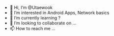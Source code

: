 - 👋 Hi, I’m @Utaewook
- 👀 I’m interested in Android Apps, Network basics
- 🌱 I’m currently learning ?
- 💞️ I’m looking to collaborate on ...
- 📫 How to reach me ...

<!---
Utaewook/Utaewook is a ✨ special ✨ repository because its `README.md` (this file) appears on your GitHub profile.
You can click the Preview link to take a look at your changes.
--->

